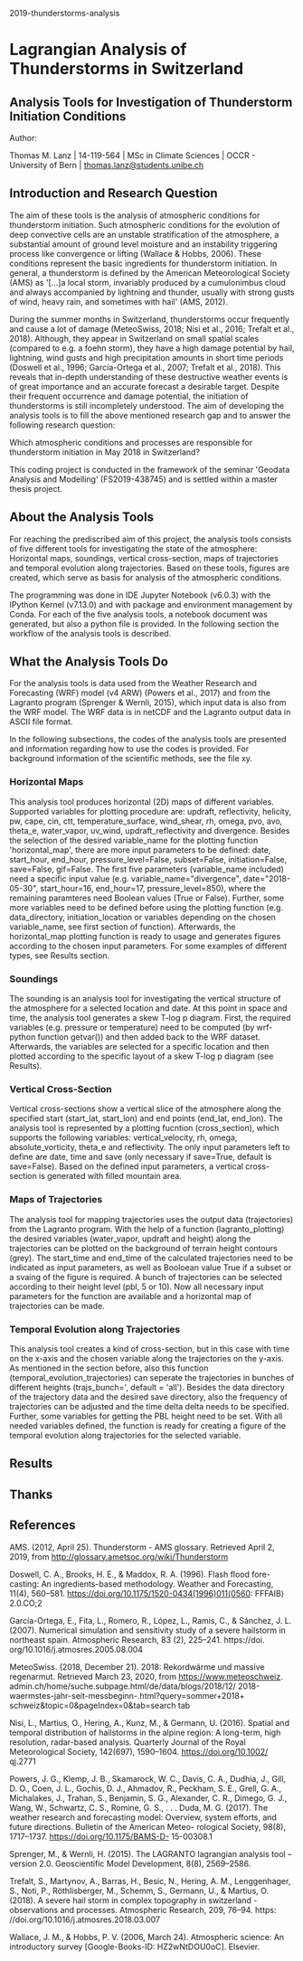 2019-thunderstorms-analysis

# Lagrangian Analysis of Thunderstorms in Switzerland
## Analysis Tools for Investigation of Thunderstorm Initiation Conditions

Author:

Thomas M. Lanz | 14-119-564 | MSc in Climate Sciences | OCCR - University of Bern | thomas.lanz@students.unibe.ch

## Introduction and Research Question
The aim of these tools is the analysis of atmospheric conditions for thunderstorm initiation. Such atmospheric conditions for the evolution of deep convective cells are an unstable stratification of the atmosphere, a substantial amount of ground level moisture and an instability triggering process like convergence or lifting (Wallace & Hobbs, 2006). These conditions represent the basic ingredients for thunderstorm initiation. In general, a thunderstorm is defined by the American Meteorological Society (AMS) as '[...]a local storm, invariably produced by a cumulonimbus cloud and always accompanied by lightning and thunder, usually with strong gusts of wind, heavy rain, and sometimes with hail' (AMS, 2012).

During the summer months in Switzerland, thunderstorms occur frequently and cause a lot of damage (MeteoSwiss, 2018; Nisi et al., 2016; Trefalt et al., 2018). Although, they appear in Switzerland on small spatial scales (compared to e.g. a foehn storm), they have a high damage potential by hail, lightning, wind gusts and high precipitation amounts in short time periods (Doswell et al., 1996; García-Ortega et al., 2007; Trefalt et al., 2018). This reveals that in-depth understanding of these destructive weather events is of great importance and an accurate forecast a desirable target. Despite their frequent occurrence and damage potential, the initiation of thunderstorms is still incompletely understood. The aim of developing the analysis tools is to fill the above mentioned research gap and to answer the following research question: 

Which atmospheric conditions and processes are responsible for thunderstorm initiation in May 2018 in Switzerland?

This coding project is conducted in the framework of the seminar 'Geodata Analysis and Modelling' (FS2019-438745) and is settled within a master thesis project.

## About the Analysis Tools
For reaching the prediscribed aim of this project, the analysis tools consists of five different tools for investigating the state of the atmosphere: Horizontal maps, soundings, vertical cross-section, maps of trajectories and temporal evolution along trajectories. Based on these tools, figures are created, which serve as basis for analysis of the atmospheric conditions.

The programming was done in IDE Jupyter Notebook (v6.0.3) with the IPython Kernel (v7.13.0) and with package and environment management by Conda. For each of the five analysis tools, a notebook document was generated, but also a python file is provided. In the following section the workflow of the analysis tools is described.

## What the Analysis Tools Do
For the analysis tools is data used from the Weather Research and Forecasting (WRF) model (v4 ARW) (Powers et al., 2017) and from the Lagranto program (Sprenger & Wernli, 2015), which input data is also from the WRF model. The WRF data is in netCDF and the Lagranto output data in ASCII file format. 

In the following subsections, the codes of the analysis tools are presented and information regarding how to use the codes is provided. For background information of the scientific methods, see the file xy.

### Horizontal Maps
This analysis tool produces horizontal (2D) maps of different variables. Supported variables for plotting procedure are: updraft, reflectivity, helicity, pw, cape, cin, ctt, temperature_surface, wind_shear, rh, omega, pvo, avo, theta_e, water_vapor, uv_wind, updraft_reflectivity and divergence. Besides the selection of the desired variable_name for the plotting function 'horizontal_map', there are more input parameters to be defined: date, start_hour, end_hour, pressure_level=False, subset=False, initiation=False, save=False, gif=False. The first five parameters (variable_name included) need a specific input value (e.g. variable_name="divergence", date="2018-05-30", start_hour=16, end_hour=17, pressure_level=850), where the remaining paramteres need Boolean values (True or False). Further, some more variables need to be defined before using the plotting function (e.g. data_directory, initiation_location or variables depending on the chosen variable_name, see first section of function). Afterwards, the horizontal_map plotting function is ready to usage and generates figures according to the chosen input parameters. For some examples of different types, see Results section.

### Soundings
The sounding is an analysis tool for investigating the vertical structure of the atmosphere for a selected location and date. At this point in space and time, the analysis tool generates a skew T-log p diagram. First, the required variables (e.g. pressure or temperature) need to be computed (by wrf-python function getvar()) and then added back to the WRF dataset. Afterwards, the variables are selected for a specific location and then plotted according to the specific layout of a skew T-log p diagram (see Results).

### Vertical Cross-Section
Vertical cross-sections show a vertical slice of the atmosphere along the specified start (start_lat, start_lon) and end points (end_lat, end_lon). The analysis tool is represented by a plotting fucntion (cross_section), which supports the following variables: vertical_velocity, rh, omega, absolute_vorticity, theta_e and reflectivity. The only input parameters left to define are date, time and save (only necessary if save=True, default is save=False). Based on the defined input parameters, a vertical cross-section is generated with filled mountain area.

### Maps of Trajectories
The analysis tool for mapping trajectories uses the output data (trajectories) from the Lagranto program. With the help of a function (lagranto_plotting) the desired variables (water_vapor, updraft and height) along the trajectories can be plotted on the background of terrain height contours (grey). The start_time and end_time of the calculated trajectories need to be indicated as input parameters, as well as Booloean value True if a subset or a svaing of the figure is required. A bunch of trajectories can be selected according to their height level (pbl, 5 or 10). Now all necessary input parameters for the function are available and a horizontal map of trajectories can be made. 

### Temporal Evolution along Trajectories
This analysis tool creates a kind of cross-section, but in this case with time on the x-axis and the chosen variable along the trajectories on the y-axis. As mentioned in the section before, also this function (temporal_evolution_trajectories) can seperate the trajectories in bunches of different heights (trajs_bunch=', default = 'all'). Besides the data directory of the trajectory data and the desired save directory, also the frequency of trajectories can be adjusted and the time delta delta needs to be specified. Further, some variables for getting the PBL height need to be set. With all needed variables defined, the function is ready for creating a figure of the temporal evolution along trajectories for the selected variable.

## Results

## Thanks

## References
AMS. (2012, April 25). Thunderstorm - AMS glossary. Retrieved April 2, 2019, from http://glossary.ametsoc.org/wiki/Thunderstorm

Doswell, C. A., Brooks, H. E., & Maddox, R. A. (1996). Flash flood fore- casting: An ingredients-based methodology. Weather and Forecasting, 11(4), 560–581. https://doi.org/10.1175/1520-0434(1996)011⟨0560: FFFAIB⟩2.0.CO;2

García-Ortega, E., Fita, L., Romero, R., López, L., Ramis, C., & Sánchez, J. L. (2007). Numerical simulation and sensitivity study of a severe hailstorm in northeast spain. Atmospheric Research, 83 (2), 225–241. https://doi. org/10.1016/j.atmosres.2005.08.004

MeteoSwiss. (2018, December 21). 2018: Rekordwärme und massive regenarmut. Retrieved March 23, 2020, from https://www.meteoschweiz. admin.ch/home/suche.subpage.html/de/data/blogs/2018/12/ 2018-waermstes-jahr-seit-messbeginn-.html?query=sommer+2018+ schweiz&topic=0&pageIndex=0&tab=search tab

Nisi, L., Martius, O., Hering, A., Kunz, M., & Germann, U. (2016). Spatial and temporal distribution of hailstorms in the alpine region: A long-term, high resolution, radar-based analysis. Quarterly Journal of the Royal Meteorological Society, 142(697), 1590–1604. https://doi.org/10.1002/ qj.2771

Powers, J. G., Klemp, J. B., Skamarock, W. C., Davis, C. A., Dudhia, J., Gill, D. O., Coen, J. L., Gochis, D. J., Ahmadov, R., Peckham, S. E., Grell, G. A., Michalakes, J., Trahan, S., Benjamin, S. G., Alexander, C. R., Dimego, G. J., Wang, W., Schwartz, C. S., Romine, G. S., . . . Duda, M. G. (2017). The weather research and forecasting model: Overview, system efforts, and future directions. Bulletin of the American Meteo- rological Society, 98(8), 1717–1737. https://doi.org/10.1175/BAMS-D- 15-00308.1

Sprenger, M., & Wernli, H. (2015). The LAGRANTO lagrangian analysis tool – version 2.0. Geoscientific Model Development, 8(8), 2569–2586.

Trefalt, S., Martynov, A., Barras, H., Besic, N., Hering, A. M., Lenggenhager, S., Noti, P., Röthlisberger, M., Schemm, S., Germann, U., & Martius, O. (2018). A severe hail storm in complex topography in switzerland - observations and processes. Atmospheric Research, 209, 76–94. https: //doi.org/10.1016/j.atmosres.2018.03.007

Wallace, J. M., & Hobbs, P. V. (2006, March 24). Atmospheric science: An introductory survey [Google-Books-ID: HZ2wNtDOU0oC]. Elsevier.
